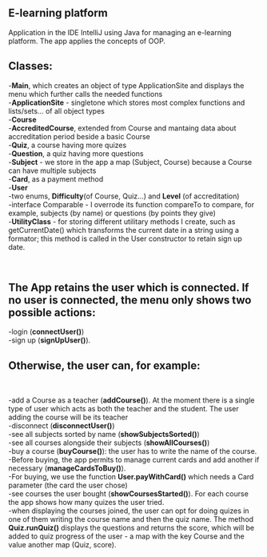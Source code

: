 **E-learning platform**
--

Application in the IDE IntelliJ using Java for managing an e-learning platform. The app applies the concepts of OOP.

Classes:
--
-**Main**, which creates an object of type ApplicationSite and displays the menu which further calls the needed functions <br>
-**ApplicationSite** - singletone which stores most complex functions and lists/sets... of all object types <br>
-**Course**<br>
-**AccreditedCourse**, extended from Course and mantaing data about accreditation period beside a basic Course<br>
-**Quiz**, a course having more quizes<br>
-**Question**, a quiz having more questions<br>
-**Subject** - we store in the app a map (Subject, Course) because a Course can have multiple subjects<br>
-**Card**, as a payment method<br>
-**User**<br>
-two enums, **Difficulty**(of Course, Quiz...) and **Level** (of accreditation)<br>
-interface Comparable - I overrode its function compareTo to compare, for example, subjects (by name) or questions (by points they give)<br>
-**UtilityClass** - for storing different utilitary methods I create, such as getCurrentDate() which transforms the current date in a string using a formator; this method is called in the User constructor to retain sign up date.

<br>

The App retains the user which is connected. If no user is connected, the menu only shows two possible actions:
--
-login (**connectUser()**) <br>
-sign up (**signUpUser()**). <br>

Otherwise, the user can, for example: 
--
<br>

-add a Course as a teacher (**addCourse()**). At the moment there is a single type of user which acts as both the teacher and the student. The user adding the course will be its teacher<br>
-disconnect (**disconnectUser()**) <br>
-see all subjects sorted by name (**showSubjectsSorted()**) <br>
-see all courses alongside their subjects (**showAllCourses()**) <br>
-buy a course (**buyCourse()**): the user has to write the name of the course. <br>
-Before buying, the app permits to manage current cards and add another if necessary (**manageCardsToBuy()**).  <br>
-For buying, we use the function **User.payWithCard()** which needs a Card parameter (the card the user chose) <br>
-see courses the user bought (**showCoursesStarted()**). For each course the app shows how many quizes the user tried. <br>
-when displaying the courses joined, the user can opt for doing quizes in one of them writing the course name and then the quiz name. The method **Quiz.runQuiz()** displays the questions and returns the score, which will be added to quiz progress of the user - a map with the key Course and the value another map (Quiz, score).

